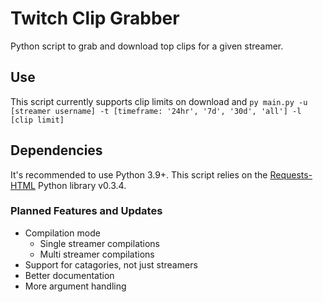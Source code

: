 # Twitch Clip Grabber
Python script to grab and download top clips for a given streamer.

## Use
This script currently supports clip limits on download and 
  `py main.py -u [streamer username] -t [timeframe: '24hr', '7d', '30d', 'all'] -l [clip limit]`
  
## Dependencies
It's recommended to use Python 3.9+. This script relies on the [Requests-HTML](https://docs.python-requests.org/projects/requests-html/en/latest/) Python library v0.3.4.

### Planned Features and Updates
- Compilation mode
  - Single streamer compilations
  - Multi streamer compilations
- Support for catagories, not just streamers
- Better documentation
- More argument handling

